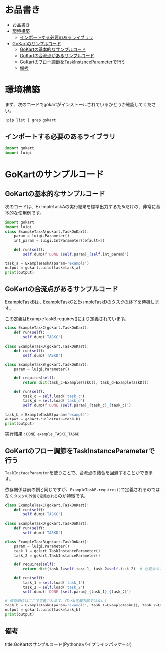 



# お品書き


- [お品書き](#お品書き)
- [環境構築](#環境構築)
  - [インポートする必要のあるライブラリ](#インポートする必要のあるライブラリ)
- [GoKartのサンプルコード](#gokartのサンプルコード)
  - [GoKartの基本的なサンプルコード](#gokartの基本的なサンプルコード)
  - [GoKartの合流点があるサンプルコード](#gokartの合流点があるサンプルコード)
  - [GoKartのフロー調節をTaskInstanceParameterで行う](#gokartのフロー調節をtaskinstanceparameterで行う)
  - [備考](#備考)


# 環境構築

まず、次のコードでgokartがインストールされているかどうか確認してください。

`!pip list | grep gokart`

## インポートする必要のあるライブラリ

```py
import gokart
import luigi
```


# GoKartのサンプルコード


## GoKartの基本的なサンプルコード

次のコードは、ExampleTaskAの実行結果を標準出力するためだけの、非常に基本的な使用例です。

```py
import gokart
import luigi
class ExampleTaskA(gokart.TaskOnKart):
    param = luigi.Parameter()
    int_param = luigi.IntParameter(default=2)

    def run(self):
        self.dump(f'DONE {self.param}_{self.int_param}')

task_a = ExampleTaskA(param='example')
output = gokart.build(task=task_a)
print(output)
```


## GoKartの合流点があるサンプルコード

ExampleTaskBは、ExampleTaskCとExampleTaskDのタスクの終了を待機します。

この定義はExampleTaskB.requires()により定義されています。

```py
class ExampleTaskC(gokart.TaskOnKart):
    def run(self):
        self.dump('TASKC')
    
class ExampleTaskD(gokart.TaskOnKart):
    def run(self):
        self.dump('TASKD')

class ExampleTaskB(gokart.TaskOnKart):
    param = luigi.Parameter()

    def requires(self):
        return dict(task_c=ExampleTaskC(), task_d=ExampleTaskD())

    def run(self):
        task_c = self.load('task_c')
        task_d = self.load('task_d')
        self.dump(f'DONE {self.param}_{task_c}_{task_d}')
    
task_b = ExampleTaskB(param='example')
output = gokart.build(task=task_b)
print(output)
```

実行結果 : `DONE example_TASKC_TASKD`


## GoKartのフロー調節をTaskInstanceParameterで行う

`TaskInstaceParameter`を使うことで、合流点の結合を回避することができます。

依存関係は前の例と同じですが、`ExampleTaskB.requires()`で定義されるのではなく`タスクの外側で定義される`のが特徴です。

```py
class ExampleTaskC(gokart.TaskOnKart):
    def run(self):
        self.dump('TASKC')
    
class ExampleTaskD(gokart.TaskOnKart):
    def run(self):
        self.dump('TASKD')

class ExampleTaskB(gokart.TaskOnKart):
    param = luigi.Parameter()
    task_1 = gokart.TaskInstanceParameter()
    task_2 = gokart.TaskInstanceParameter()

    def requires(self):
        return dict(task_1=self.task_1, task_2=self.task_2)  # 必要なタスクはタスクパラメータ「task_1」と「task_2」から決定されます`

    def run(self):
        task_1 = self.load('task_1')
        task_2 = self.load('task_2')
        self.dump(f'DONE {self.param}_{task_1}_{task_2}')

# 依存関係はここで定義されます。（Task定義内部ではない）
task_b = ExampleTaskB(param='example', task_1=ExampleTaskC(), task_2=ExampleTaskD())
output = gokart.build(task=task_b)
print(output)
```





## 備考

title:GoKartのサンプルコード(Pythonのパイプラインパッケージ)


